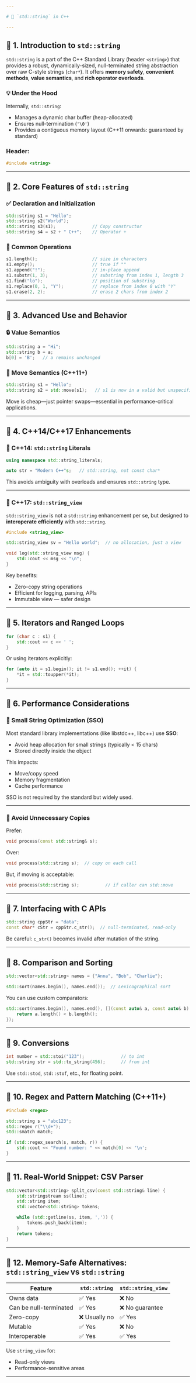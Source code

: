 ```yaml
---

# 📘 `std::string` in C++ 

---
```


## 🔹 1. Introduction to `std::string`

`std::string` is a part of the C++ Standard Library (header `<string>`) that provides a robust, dynamically-sized, null-terminated string abstraction over raw C-style strings (`char*`). It offers **memory safety**, **convenient methods**, **value semantics**, and **rich operator overloads**.

### 💡 Under the Hood

Internally, `std::string`:
- Manages a dynamic char buffer (heap-allocated)
- Ensures null-termination (`'\0'`)
- Provides a contiguous memory layout (C++11 onwards: guaranteed by standard)

### Header:
```cpp
#include <string>
```

---

## 🔹 2. Core Features of `std::string`

### ✅ Declaration and Initialization

```cpp
std::string s1 = "Hello";
std::string s2("World");
std::string s3(s1);              // Copy constructor
std::string s4 = s2 + " C++";    // Operator +
```

### 🔁 Common Operations

```cpp
s1.length();                     // size in characters
s1.empty();                      // true if ""
s1.append("!");                  // in-place append
s1.substr(1, 3);                 // substring from index 1, length 3
s1.find("lo");                   // position of substring
s1.replace(0, 1, "Y");           // replace from index 0 with "Y"
s1.erase(2, 2);                  // erase 2 chars from index 2
```

---

## 🔹 3. Advanced Use and Behavior

### 🔒 Value Semantics

```cpp
std::string a = "Hi";
std::string b = a;
b[0] = 'B';   // a remains unchanged
```

### 🚀 Move Semantics (C++11+)

```cpp
std::string s1 = "Hello";
std::string s2 = std::move(s1);   // s1 is now in a valid but unspecified state
```

Move is cheap—just pointer swaps—essential in performance-critical applications.

---

## 🔹 4. C++14/C++17 Enhancements

### 🌟 C++14: `std::string` Literals

```cpp
using namespace std::string_literals;

auto str = "Modern C++"s;   // std::string, not const char*
```

This avoids ambiguity with overloads and ensures `std::string` type.

---

### 🌟 C++17: `std::string_view`

`std::string_view` is not a `std::string` enhancement per se, but designed to **interoperate efficiently** with `std::string`.

```cpp
#include <string_view>

std::string_view sv = "Hello world";  // no allocation, just a view

void log(std::string_view msg) {
    std::cout << msg << "\n";
}
```

Key benefits:
- Zero-copy string operations
- Efficient for logging, parsing, APIs
- Immutable view — safer design

---

## 🔹 5. Iterators and Ranged Loops

```cpp
for (char c : s1) {
    std::cout << c << ' ';
}
```

Or using iterators explicitly:

```cpp
for (auto it = s1.begin(); it != s1.end(); ++it) {
    *it = std::toupper(*it);
}
```

---

## 🔹 6. Performance Considerations

### 🔄 Small String Optimization (SSO)

Most standard library implementations (like libstdc++, libc++) use **SSO**:
- Avoid heap allocation for small strings (typically < 15 chars)
- Stored directly inside the object

This impacts:
- Move/copy speed
- Memory fragmentation
- Cache performance

SSO is not required by the standard but widely used.

---

### 🚫 Avoid Unnecessary Copies

Prefer:
```cpp
void process(const std::string& s);
```
Over:
```cpp
void process(std::string s);  // copy on each call
```

But, if moving is acceptable:
```cpp
void process(std::string s);          // if caller can std::move
```

---

## 🔹 7. Interfacing with C APIs

```cpp
std::string cppStr = "data";
const char* cStr = cppStr.c_str();  // null-terminated, read-only
```

Be careful: `c_str()` becomes invalid after mutation of the string.

---

## 🔹 8. Comparison and Sorting

```cpp
std::vector<std::string> names = {"Anna", "Bob", "Charlie"};

std::sort(names.begin(), names.end());  // Lexicographical sort
```

You can use custom comparators:
```cpp
std::sort(names.begin(), names.end(), [](const auto& a, const auto& b) {
    return a.length() < b.length();
});
```

---

## 🔹 9. Conversions

```cpp
int number = std::stoi("123");              // to int
std::string str = std::to_string(456);      // from int
```

Use `std::stod`, `std::stof`, etc., for floating point.

---

## 🔹 10. Regex and Pattern Matching (C++11+)

```cpp
#include <regex>

std::string s = "abc123";
std::regex r("\\d+");
std::smatch match;

if (std::regex_search(s, match, r)) {
    std::cout << "Found number: " << match[0] << '\n';
}
```

---

## 🔹 11. Real-World Snippet: CSV Parser

```cpp
std::vector<std::string> split_csv(const std::string& line) {
    std::stringstream ss(line);
    std::string item;
    std::vector<std::string> tokens;

    while (std::getline(ss, item, ',')) {
        tokens.push_back(item);
    }
    return tokens;
}
```

---

## 🔹 12. Memory-Safe Alternatives: `std::string_view` vs `std::string`

| Feature                | `std::string`         | `std::string_view`        |
|------------------------|------------------------|----------------------------|
| Owns data              | ✅ Yes                | ❌ No                     |
| Can be null-terminated| ✅ Yes                | ❌ No guarantee            |
| Zero-copy              | ❌ Usually no         | ✅ Yes                    |
| Mutable                | ✅ Yes                | ❌ No                     |
| Interoperable          | ✅ Yes                | ✅ Yes                    |

Use `string_view` for:
- Read-only views
- Performance-sensitive areas

---

